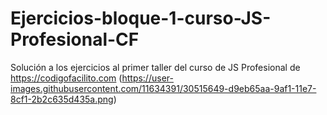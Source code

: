 # Ejercicios-bloque-1-curso-JS-Profesional-CF
Solución a los ejercicios al primer taller del curso de JS Profesional de https://codigofacilito.com 
(https://user-images.githubusercontent.com/11634391/30515649-d9eb65aa-9af1-11e7-8cf1-2b2c635d435a.png)

